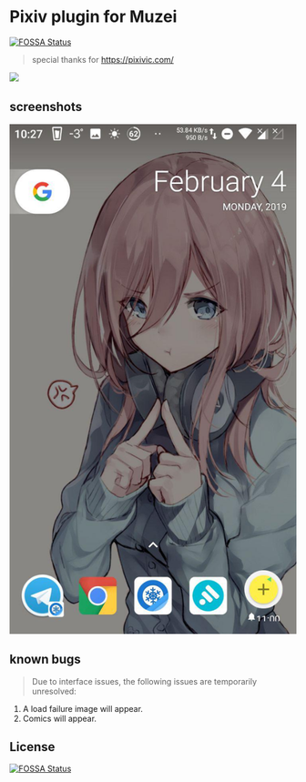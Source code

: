 # Pixiv plugin for Muzei
[![FOSSA Status](https://app.fossa.io/api/projects/git%2Bgithub.com%2Ffeilongfl%2Fmuzei-pixivtop.svg?type=shield)](https://app.fossa.io/projects/git%2Bgithub.com%2Ffeilongfl%2Fmuzei-pixivtop?ref=badge_shield)


> special thanks for https://pixivic.com/

![](https://travis-ci.org/feilongfl/muzei-pixivtop.svg?branch=master)


## screenshots
![](./docs/screenshots_1.jpg)

## known bugs
> Due to interface issues, the following issues are temporarily unresolved:
1. A load failure image will appear.
2. Comics will appear.


## License
[![FOSSA Status](https://app.fossa.io/api/projects/git%2Bgithub.com%2Ffeilongfl%2Fmuzei-pixivtop.svg?type=large)](https://app.fossa.io/projects/git%2Bgithub.com%2Ffeilongfl%2Fmuzei-pixivtop?ref=badge_large)